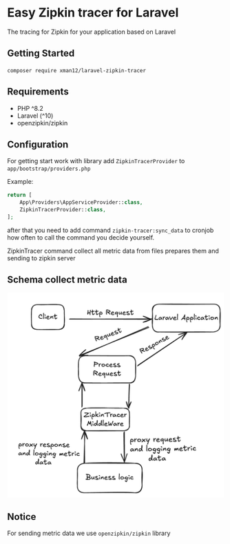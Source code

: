 # Easy Zipkin tracer for Laravel

The tracing for Zipkin for your application based on Laravel

## Getting Started
`composer require xman12/laravel-zipkin-tracer`

## Requirements
- PHP ^8.2
- Laravel (^10)
- openzipkin/zipkin

## Configuration

For getting start work with library add 
`ZipkinTracerProvider` to `app/bootstrap/providers.php`

Example:
```php 
return [
    App\Providers\AppServiceProvider::class,
    ZipkinTracerProvider::class,
];
```

after that you need to add command `zipkin-tracer:sync_data` to cronjob
how often to call the command you decide yourself.

ZipkinTracer command collect all metric data
from files prepares them and sending to zipkin server

## Schema collect metric data 

![workflow](workflow.png)

## Notice
For sending metric data we use `openzipkin/zipkin` library